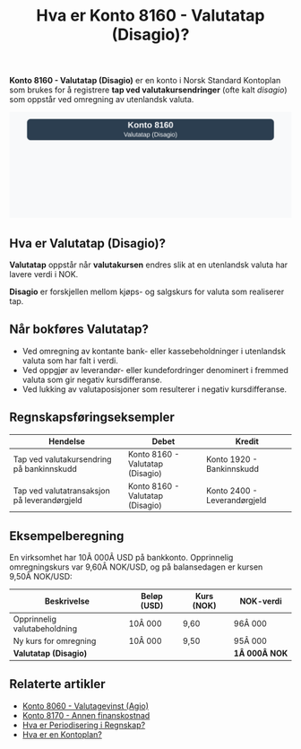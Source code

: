 ﻿---
title: "Hva er Konto 8160 - Valutatap (Disagio)?"
meta_title: "8160-valutatap-disagio"
meta_description: '**Konto 8160 - Valutatap (Disagio)** er en konto i Norsk Standard Kontoplan som brukes for å registrere **tap ved valutakursendringer** (ofte kalt *disagio*) s...'
slug: 8160-valutatap-disagio
type: blog
layout: pages/single
---

**Konto 8160 - Valutatap (Disagio)** er en konto i Norsk Standard Kontoplan som brukes for å registrere **tap ved valutakursendringer** (ofte kalt *disagio*) som oppstår ved omregning av utenlandsk valuta.

![Illustrasjon av konto 8160 valutatap (disagio)](8160-valutatap-disagio-image.svg)

## Hva er Valutatap (Disagio)?

**Valutatap** oppstår når **valutakursen** endres slik at en utenlandsk valuta har lavere verdi i NOK.

**Disagio** er forskjellen mellom kjøps- og salgskurs for valuta som realiserer tap.

## Når bokføres Valutatap?

* Ved omregning av kontante bank- eller kassebeholdninger i utenlandsk valuta som har falt i verdi.
* Ved oppgjør av leverandør- eller kundefordringer denominert i fremmed valuta som gir negativ kursdifferanse.
* Ved lukking av valutaposisjoner som resulterer i negativ kursdifferanse.

## Regnskapsføringseksempler

| Hendelse                                         | Debet                            | Kredit                         |
|--------------------------------------------------|----------------------------------|--------------------------------|
| Tap ved valutakursendring på bankinnskudd        | Konto 8160 - Valutatap (Disagio) | Konto 1920 - Bankinnskudd      |
| Tap ved valutatransaksjon på leverandørgjeld     | Konto 8160 - Valutatap (Disagio) | Konto 2400 - Leverandørgjeld   |

## Eksempelberegning

En virksomhet har 10Â 000Â USD på bankkonto. Opprinnelig omregningskurs var 9,60Â NOK/USD, og på balansedagen er kursen 9,50Â NOK/USD:

| Beskrivelse                              | Beløp (USD) | Kurs (NOK) | NOK-verdi     |
|------------------------------------------|-------------|------------|---------------|
| Opprinnelig valutabeholdning             | 10Â 000      | 9,60       | 96Â 000        |
| Ny kurs for omregning                    | 10Â 000      | 9,50       | 95Â 000        |
| **Valutatap (Disagio)**                  |             |            | **1Â 000Â NOK** |

## Relaterte artikler

* [Konto 8060 - Valutagevinst (Agio)](/blogs/kontoplan/8060-valutagevinst-agio "Konto 8060 - Valutagevinst (Agio): Guide til valutagevinst i norsk regnskap")
* [Konto 8170 - Annen finanskostnad](/blogs/kontoplan/8170-annen-finanskostnad "Konto 8170 - Annen finanskostnad: Guide til andre finanskostnader")
* [Hva er Periodisering i Regnskap?](/blogs/regnskap/hva-er-periodisering "Hva er Periodisering i Regnskap? Guide til periodisering av kostnader og inntekter")
* [Hva er en Kontoplan?](/blogs/regnskap/hva-er-kontoplan "Hva er en Kontoplan? Komplett Guide til Kontoplaner i Norsk Regnskap")






